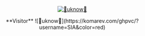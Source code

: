 <p align="center">
<a href="https://git.io/typing-svg"><img src="http://readme-typing-svg.herokuapp.com?font=Fira+Code&size=30&pause=1000&color=006747&random=false&width=435&lines=%F0%9F%91%BE+WELCOME+MY+CHILD+%F0%9F%91%BE;%F0%9F%92%80+NO+SYSTEM+ARE+SAVE+%F0%9F%92%80" alt="👾uknow👾" /></a> 
</p>
<p align="center">
**Visitor**  
  ![👾uknow👾](https://komarev.com/ghpvc/?username=SIA&color=red)
</p>
